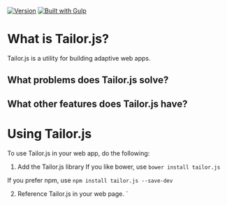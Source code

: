 [![Version](http://img.shields.io/badge/version-0.1.0-yellow.svg?style=flat)](https://www.ecofic.com)
[![Built with Gulp](https://cdn.gruntjs.com/builtwith.png)](http://gruntjs.com/)

# What is Tailor.js?
Tailor.js is a utility for building adaptive web apps.

## What problems does Tailor.js solve?

## What other features does Tailor.js have?

# Using Tailor.js
To use Tailor.js in your web app, do the following:

1. Add the Tailor.js library
If you like bower, use `bower install tailor.js`

If you prefer npm, use `npm install tailor.js --save-dev`

2. Reference Tailor.js in your web page.
`<script type="text/javascript" src="./tailor.js" />
	
3. Configure Tailor.js
`tailor.configure({ framework:'bootstrap', version:'4.0.0-alpha' });`

4. Tailor your page when the window resizes.
`window.onresize = tailor();`


# Contributing to Tailor.js

## Branching Tailor.js
Tailor.js uses the [GitHub Flow](https://guides.github.com/introduction/flow/) workflow.

## Building Tailor.js

`gulp`

## Testing Tailor.js

`gulp test`
